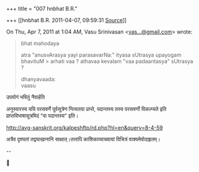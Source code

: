 +++
title = "007 hnbhat B.R."

+++
[[hnbhat B.R.	2011-04-07, 09:59:31 [Source](https://groups.google.com/g/samskrita/c/Sbopwbxmymo)]]



On Thu, Apr 7, 2011 at 1:04 AM, Vasu Srinivasan \<[vas...@gmail.com]()\> wrote:  

> bhat mahodaya  
>   
> atra "anusvArasya yayi parasavarNa:" ityasa sUtrasya upayogam bhavituM > arhati vaa ? athavaa kevalam "vaa padaantasya" sUtrasya ?  
>   
> dhanyavaada:  
> vaasu  
>   

  

उपयोगं भवितुं नैवार्हति

  

अनुस्वारस्य ययि परसवर्णे पूर्वसूत्रेण नित्यतया प्राप्ते, पदान्तस्य तस्य परसवर्णो विकल्प्यते इति प्राप्तविभाषासूत्रमिदं "वा पदान्तस्य" इति।

  

<http://avg-sanskrit.org/kalpeshftp/rd.php?hl=en&query=8-4-59>

  

अत्रैव दृश्यतां तद्व्याखानानि साक्षात्।तत्तापि काशिकाव्याख्यायां विचित्रं वाक्यमेवोदाहृतम्।



--



